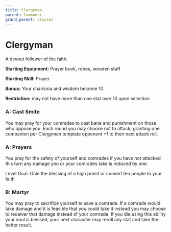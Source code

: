 ```yaml
---
title: Clergyman
parent: Commoner
grand_parent: Classes
---
```

# Clergyman 

A devout follower of the faith.

**Starting Equipment:** Prayer book, robes, wooden staff

**Starting Skill:** Prayer

**Bonus:** Your charisma and wisdom become 10

**Restriction:** may not have more than one stat over 10 upon selection

### A: Cast Smite
You may pray for your comrades to cast bane and punishment on those who oppose
you. Each round you may choose not to attack, granting one companion per
Clergyman template opponent +1 to their next attack roll.

### A: Prayers
You pray for the safety of yourself and comrades if you have not attacked this
turn any damage you or your comrades take is reduced by one.

Level Goal: Gain the blessing of a high priest or convert ten people to your
faith

### B: Martyr
You may pray to sacrifice yourself to save a comrade. If a comrade would take
damage and it is feasible that you could take it instead you may choose to
receiver that damage instead of your comrade. If you die using this ability
your soul is blessed, your next character may reroll any stat and take the
better result. 
